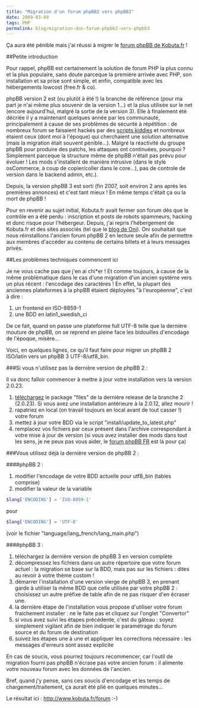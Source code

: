 ```yaml
---
title: "Migration d'un forum phpBB2 vers phpBB3"
date: 2009-03-09
tags: PHP
permalink: blog/migration-dun-forum-phpbb2-vers-phpbb3
---
```

Ça aura été pénible mais j'ai réussi à migrer le [forum phpBB de Kobuta.fr](http://www.kobuta.fr/forum) !

##Petite introduction

Pour rappel, phpBB est certainement la solution de forum PHP la plus connu et la plus populaire, sans doute parceque la première arrivée avec PHP, son installation et sa prise sont simple, et enfin, compatible avec les hébergements lowcost (free.fr & co).

phpBB version 2 est (ou plutôt à été !) la branche de référence (pour ma part je n'ai même plus souvenir de la version 1...) et la plus utilisée sur le net (encore aujourd'hui, malgré la sortie de la version 3). Elle à finalement été décriée il y a maintenant quelques année par les communauté, principalement à cause de ses problèmes de sécurité à répétition : de nombreux forum se faisaient hackés par des [scripts kiddies](http://fr.wikipedia.org/wiki/Script_kiddies) et nombreux étaient ceux (dont moi à l'époque) qui cherchaient une solution alternative (mais la migration était souvent pénible...).
Malgré la réactivité du groupe phpBB pour produire des patchs, les attaques ont continuées, pourquoi ? Simplement parceque la structure même de phpBB n'était pas prévu pour évoluer ! Les mods s'installent de manière intrusive (dans le style osCommerce, à coup de copier/coller dans le core...), pas de controle de version dans le backend admin, etc.).

Depuis, la version phpBB 3 est sorti (fin 2007, soit environ 2 ans après les premières annonces) et c'est tant mieux ! En même temps c'était ça ou la mort de phpBB !

Pour en revenir au sujet initial, Kobuta.fr avait fermer son forum dès que le contrôle en a été perdu : inscription et posts de robots spammeurs, hacking et donc risque pour l'hébergeur.
Depuis, j'ai repris l'hébergement de Kobuta.fr et des sites associés (tel que le [blog de Oni](http://www.kobuta.fr/blog/)). Oni souhaitait que nous réinstallions l'ancien forum phpBB 2 en lecture seule afin de permettre aux membres d'accéder au contenu de certains billets et à leurs messages privés.

##Les problèmes techniques commencent ici

Je ne vous cache pas que j'en ai chi*er ! Et comme toujours, à cause de la même problématique dans le cas d'une migration d'un ancien système vers un plus récent : l'encodage des caractères !
En effet, la plupart des anciennes plateformes à la phpBB étaient déployées "à l'européenne", c'est à dire :

1. un frontend en ISO-8859-1
2. une BDD en latin1_swedish_ci

De ce fait, quand on passe une plateforme full UTF-8 telle que la dernière mouture de phpBB, on se reprend en pleine face les bidouilles d'encodage de l'époque, misère...

Voici, en quelques lignes, ce qu'il faut faire pour migrer un phpBB 2 ISO/latin vers un phpBB 3 UTF-8/utf8_bin.

###Si vous n'utilisez pas la dernière version de phpBB 2 :

Il va donc falloir commencer à mettre à jour votre installation vers la version 2.0.23.

1. [téléchargez](http://sourceforge.net/project/showfiles.php?group_id=7885&package_id=28882) le package "files" de la  dernière release de la branche 2 (2.0.23). Si vous avez une installation antérieure à la 2.0.12, allez mourir !
2. rapatriez en local (on travail toujours en local avant de tout casser !) votre forum
3. mettez à jour votre BDD via le script "install/update_to_latest.php"
4. remplacez vos fichiers par ceux présent dans l'archive correspondant à votre mise à jour de version (si vous avez installer des mods dans tout les sens, je ne peux pas vous aider, le [forum phpBB FR](http://forums.phpbb-fr.com/) est là pour ça)
 
###Vous utilisez déjà la dernière version de phpBB 2 :

####phpBB 2 :
1. modifier l'encodage de votre BDD actuelle pour utf8_bin (tables comprise)
2. modifier la valeur de la variable

```php
$lang['ENCODING'] = 'ISO-8859-1'
```

pour

```php
$lang['ENCODING'] = 'UTF-8'
```

(voir le fichier "language/lang_french/lang_main.php")

####phpBB 3 :
1. téléchargez la dernière version de phpBB 3 en version complète
2. décompressez les fichiers dans un autre répertoire que votre forum actuel : la migration se base sur la BDD, mais pas sur les fichiers : dites au revoir à votre thème custom !
3. démarrer l'installation d'une version vierge de phpBB 3, en prenant garde à utiliser la même BDD que celle utilisée par votre phpBB 2 : choisissez un autre préfixe de table afin de ne pas risquer d'en écraser une.
4. la dernière étape de l'installation vous propose d'utiliser votre forum fraichement installer : ne le faite pas et cliquez sur l'onglet "Convertor"
5. si vous avez suivi les étapes précédente, c'est du gâteau : soyez simplement vigilant afin de bien indiquer le paramétrage du forum source et du forum de destination
6. suivez les étapes une à une et appliquer les corrections nécessaire : les messages d'erreurs sont assez explicite

En cas de soucis, vous pourrez toujours recommencer, car l'outil de migration fourni pas phpBB n'écrase pas votre ancien forum : il alimente votre nouveau forum avec les données de l'ancien.

Bref, quand j'y pense, sans ces soucis d'encodage et les temps de chargement/traitement, ça aurait été plié en quelques minutes...

Le résultat ici : http://www.kobuta.fr/forum :-)
